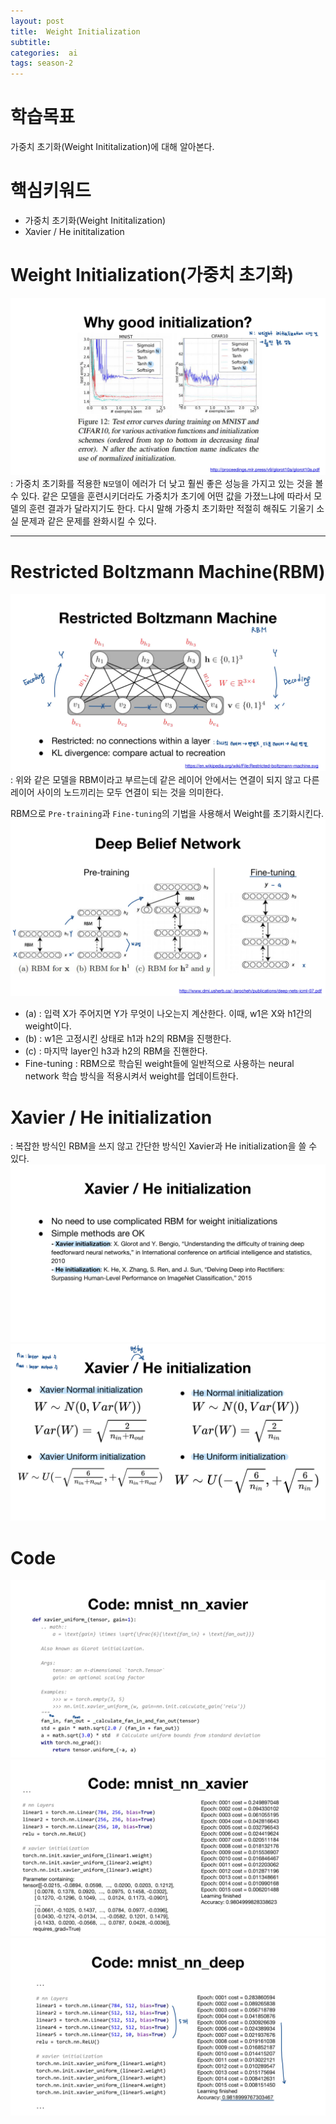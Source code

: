 ```yaml
---
layout: post
title:  Weight Initialization
subtitle:   
categories:  ai
tags: season-2
---
```


# 학습목표
가중치 초기화(Weight Inititalization)에 대해 알아본다.

# 핵심키워드

- 가중치 초기화(Weight Inititalization)
- Xavier / He inititalization

# Weight Initialization(가중치 초기화)

![coding](/assets/img/posts/Lab-09-2Weightinitialization-04.jpg)
: 가중치 초기화를 적용한 `N모델`이 에러가 더 낮고 훨씬 좋은 성능을 가지고 있는 것을 볼 수 있다. 같은 모델을 훈련시키더라도 가중치가 초기에 어떤 값을 가졌느냐에 따라서 모델의 훈련 결과가 달라지기도 한다. 다시 말해 가중치 초기화만 적절히 해줘도 기울기 소실 문제과 같은 문제를 완화시킬 수 있다.
- - -

# Restricted Boltzmann Machine(RBM)
![coding](/assets/img/posts/Lab-09-2Weightinitialization-06.jpg)
: 위와 같은 모델을 RBM이라고 부르는데 같은 레이어 안에서는 연결이 되지 않고 다른 레이어 사이의 노드끼리는 모두 연결이 되는 것을 의미한다. 

RBM으로 `Pre-training`과 `Fine-tuning`의 기법을 사용해서 Weight를 초기화시킨다. 
![coding](/assets/img/posts/Lab-09-2Weightinitialization-08.jpg)
- (a) : 입력 X가 주어지면 Y가 무엇이 나오는지 계산한다. 이때, w1은 X와 h1간의 weight이다.
- (b) : w1은 고정시킨 상태로 h1과 h2의 RBM을 진행한다.
- (c) : 마지막 layer인 h3과 h2의 RBM을 진핸한다.
- Fine-tuning : RBM으로 학습된 weight들에 일반적으로 사용하는 neural network 학습 방식을 적용시켜서 weight를 업데이트한다.

# Xavier / He initialization
: 복잡한 방식인 RBM을 쓰지 않고 간단한 방식인 Xavier과 He initialization을 쓸 수 있다.
![coding](/assets/img/posts/Lab-09-2Weightinitialization-09.jpg)
![coding](/assets/img/posts/Lab-09-2Weightinitialization-10.jpg)

# Code
![coding](/assets/img/posts/Lab-09-2Weightinitialization-11.jpg)
![coding](/assets/img/posts/Lab-09-2Weightinitialization-12.jpg)
![coding](/assets/img/posts/Lab-09-2Weightinitialization-13.jpg)